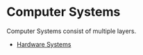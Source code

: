# Computer Systems

Computer Systems consist of multiple layers.

* [Hardware Systems](hardware/README.md)
